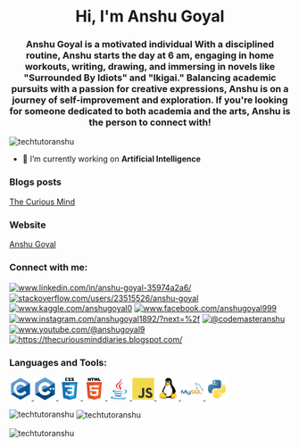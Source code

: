 <h1 align="center">Hi, I'm Anshu Goyal</h1>
<h3 align="center">Anshu Goyal is a motivated individual With a disciplined routine, Anshu starts the day at 6 am, engaging in home workouts, writing, drawing, and immersing in novels like "Surrounded By Idiots" and "Ikigai." Balancing academic pursuits with a passion for creative expressions, Anshu is on a journey of self-improvement and exploration. If you're looking for someone dedicated to both academia and the arts, Anshu is the person to connect with!</h3>

<p align="left"> <img src="https://komarev.com/ghpvc/?username=techtutoranshu&label=Profile%20views&color=0e75b6&style=flat" alt="techtutoranshu" /> </p>

- 🔭 I’m currently working on **Artificial Intelligence**

### Blogs posts
[The Curious Mind](https://thecuriousminddiaries.blogspot.com/)

### Website
[Anshu Goyal](https://sites.google.com/view/bytementor/me)


<h3 align="left">Connect with me:</h3>
<p align="left">
<a href="https://linkedin.com/in/www.linkedin.com/in/anshu-goyal-35974a2a6/" target="blank"><img align="center" src="https://raw.githubusercontent.com/rahuldkjain/github-profile-readme-generator/master/src/images/icons/Social/linked-in-alt.svg" alt="www.linkedin.com/in/anshu-goyal-35974a2a6/" height="30" width="40" /></a>
<a href="https://stackoverflow.com/users/stackoverflow.com/users/23515526/anshu-goyal" target="blank"><img align="center" src="https://raw.githubusercontent.com/rahuldkjain/github-profile-readme-generator/master/src/images/icons/Social/stack-overflow.svg" alt="stackoverflow.com/users/23515526/anshu-goyal" height="30" width="40" /></a>
<a href="https://kaggle.com/www.kaggle.com/anshugoyal0" target="blank"><img align="center" src="https://raw.githubusercontent.com/rahuldkjain/github-profile-readme-generator/master/src/images/icons/Social/kaggle.svg" alt="www.kaggle.com/anshugoyal0" height="30" width="40" /></a>
<a href="https://fb.com/www.facebook.com/anshugoyal999" target="blank"><img align="center" src="https://raw.githubusercontent.com/rahuldkjain/github-profile-readme-generator/master/src/images/icons/Social/facebook.svg" alt="www.facebook.com/anshugoyal999" height="30" width="40" /></a>
<a href="https://instagram.com/www.instagram.com/anshugoyal1892/?next=%2f" target="blank"><img align="center" src="https://raw.githubusercontent.com/rahuldkjain/github-profile-readme-generator/master/src/images/icons/Social/instagram.svg" alt="www.instagram.com/anshugoyal1892/?next=%2f" height="30" width="40" /></a>
<a href="https://medium.com/@codemasteranshu" target="blank"><img align="center" src="https://raw.githubusercontent.com/rahuldkjain/github-profile-readme-generator/master/src/images/icons/Social/medium.svg" alt="@codemasteranshu" height="30" width="40" /></a>
<a href="https://www.youtube.com/c/www.youtube.com/@anshugoyal9" target="blank"><img align="center" src="https://raw.githubusercontent.com/rahuldkjain/github-profile-readme-generator/master/src/images/icons/Social/youtube.svg" alt="www.youtube.com/@anshugoyal9" height="30" width="40" /></a>
<a href="/https://thecuriousminddiaries.blogspot.com/" target="blank"><img align="center" src="https://raw.githubusercontent.com/rahuldkjain/github-profile-readme-generator/master/src/images/icons/Social/rss.svg" alt="https://thecuriousminddiaries.blogspot.com/" height="30" width="40" /></a>
</p>

<h3 align="left">Languages and Tools:</h3>
<p align="left"> <a href="https://www.cprogramming.com/" target="_blank" rel="noreferrer"> <img src="https://raw.githubusercontent.com/devicons/devicon/master/icons/c/c-original.svg" alt="c" width="40" height="40"/> </a> <a href="https://www.w3schools.com/cpp/" target="_blank" rel="noreferrer"> <img src="https://raw.githubusercontent.com/devicons/devicon/master/icons/cplusplus/cplusplus-original.svg" alt="cplusplus" width="40" height="40"/> </a> <a href="https://www.w3schools.com/css/" target="_blank" rel="noreferrer"> <img src="https://raw.githubusercontent.com/devicons/devicon/master/icons/css3/css3-original-wordmark.svg" alt="css3" width="40" height="40"/> </a> <a href="https://www.w3.org/html/" target="_blank" rel="noreferrer"> <img src="https://raw.githubusercontent.com/devicons/devicon/master/icons/html5/html5-original-wordmark.svg" alt="html5" width="40" height="40"/> </a> <a href="https://www.java.com" target="_blank" rel="noreferrer"> <img src="https://raw.githubusercontent.com/devicons/devicon/master/icons/java/java-original.svg" alt="java" width="40" height="40"/> </a> <a href="https://developer.mozilla.org/en-US/docs/Web/JavaScript" target="_blank" rel="noreferrer"> <img src="https://raw.githubusercontent.com/devicons/devicon/master/icons/javascript/javascript-original.svg" alt="javascript" width="40" height="40"/> </a> <a href="https://www.linux.org/" target="_blank" rel="noreferrer"> <img src="https://raw.githubusercontent.com/devicons/devicon/master/icons/linux/linux-original.svg" alt="linux" width="40" height="40"/> </a> <a href="https://www.mysql.com/" target="_blank" rel="noreferrer"> <img src="https://raw.githubusercontent.com/devicons/devicon/master/icons/mysql/mysql-original-wordmark.svg" alt="mysql" width="40" height="40"/> </a> <a href="https://www.python.org" target="_blank" rel="noreferrer"> <img src="https://raw.githubusercontent.com/devicons/devicon/master/icons/python/python-original.svg" alt="python" width="40" height="40"/> </a> </p>

<p><img align="left" src="https://github-readme-stats.vercel.app/api/top-langs?username=techtutoranshu&show_icons=true&locale=en&layout=compact" alt="techtutoranshu" /></p>

<p>&nbsp;<img align="center" src="https://github-readme-stats.vercel.app/api?username=techtutoranshu&show_icons=true&locale=en" alt="techtutoranshu" /></p>

<p><img align="center" src="https://github-readme-streak-stats.herokuapp.com/?user=techtutoranshu&" alt="techtutoranshu" /></p>
